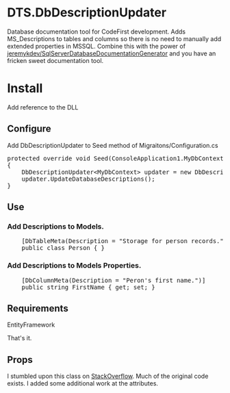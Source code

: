 DTS.DbDescriptionUpdater
========================

Database documentation tool for CodeFirst development. Adds MS_Descriptions to tables and columns so there is no need to manually add extended properties in MSSQL. Combine this with the power of 
<a href="https://github.com/jeremykdev/SqlServerDatabaseDocumentationGenerator">jeremykdev/SqlServerDatabaseDocumentationGenerator</a> and you have an fricken sweet documentation tool. 


<h1>Install</h1>
<p>Add reference to the DLL</p>

<h2>Configure</h2>
<p>Add DbDescriptionUpdater to Seed method of Migraitons/Configuration.cs</p>
<pre>
protected override void Seed(ConsoleApplication1.MyDbContext context)
{
    DbDescriptionUpdater&lt;MyDbContext&gt; updater = new DbDescriptionUpdater&lt;MyDbContext&gt;(context);
    updater.UpdateDatabaseDescriptions();
}
</pre>

<h2>Use</h2>
<h3>Add Descriptions to Models.</h3>
<pre>
    [DbTableMeta(Description = "Storage for person records.")]
    public class Person { }
</pre>

<h3>Add Descriptions to Models Properties.</h3>
<pre>
    [DbColumnMeta(Description = "Peron's first name.")]
    public string FirstName { get; set; }
</pre>

<h2>Requirements</h2>
<p>EntityFramework</p>

<p>That's it.</p>

<h2>Props</h2>
<p>I stumbled upon this class on <a href="http://stackoverflow.com/questions/10080601/how-to-add-description-to-columns-in-entity-framework-4-3-code-first-using-migra">StackOverflow</a>. Much of the original code exists. I added some additional work at the attributes.
